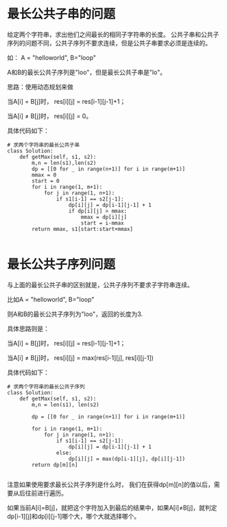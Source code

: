 # 最长公共子串的问题
给定两个字符串，求出他们之间最长的相同子字符串的长度。
公共子串和公共子序列的问题不同，公共子序列不要求连续，但是公共子串要求必须是连续的。

如：
A = "helloworld", B="loop"

A和B的最长公共子序列是"loo"，但是最长公共子串是"lo"。

思路：使用动态规划来做

当A[i] = B[j]时， res[i][j] = res[i-1][j-1]+1；

当A[i] ≠ B[j]时， res[i][j] = 0。

具体代码如下：
```
# 求两个字符串的最长公共子串
class Solution:
    def getMax(self, s1, s2):
        m,n = len(s1),len(s2)
        dp = [[0 for _ in range(n+1)] for i in range(m+1)]
        mmax = 0
        start = 0
        for i in range(1, m+1):
            for j in range(1, n+1):
                if s1[i-1] == s2[j-1]:
                    dp[i][j] = dp[i-1][j-1] + 1
                    if dp[i][j] > mmax:
                        mmax = dp[i][j]
                        start = i-mmax
        return mmax, s1[start:start+mmax]
                
```


# 最长公共子序列问题

与上面的最长公共子串的区别就是，公共子序列不要求子字符串连续。

比如A = "helloworld", B="loop"

则A和B的最长公共子序列为"loo"，返回的长度为3.

具体思路则是：

当A[i] = B[j]时， res[i][j] = res[i-1][j-1]+1；

当A[i] ≠ B[j]时， res[i][j] = max(res[i-1][j], res[i][j-1])

具体代码如下：
```
# 求两个字符串的最长公共子序列
class Solution:
    def getMax(self, s1, s2):
        m,n = len(s1), len(s2)
        
        dp = [[0 for _ in range(n+1)] for i in range(m+1)]
        
        for i in range(1, m+1):
            for j in range(1, n+1):
                if s1[i-1] == s2[j-1]:
                    dp[i][j] = dp[i-1][j-1] + 1
                else:
                    dp[i][j] = max(dp[i-1][j], dp[i][j-1])
        return dp[m][n]
        
```

注意如果使用要求最长公共子序列是什么时，
我们在获得dp[m][n]的值以后，需要从后往前进行遍历。

如果当前A[i]=B[j]，就把这个字符加入到最后的结果中，如果A[i]≠B[j]，就判定dp[i-1][j]和dp[i][j-1]哪个大，哪个大就选择哪个。

